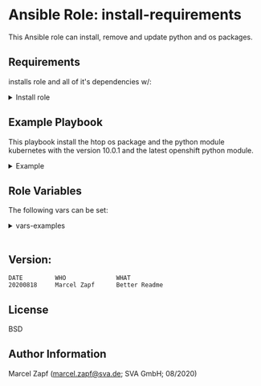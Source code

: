 Ansible Role: install-requirements
=========

This Ansible role can install, remove and update python and os packages.

Requirements
------------

installs role and all of it's dependencies w/:

<details><summary>Install role</summary>

```
cat <<EOF > /tmp/requirements.yaml
- src: git@codehub.sva.de:Lab/stuttgart-things/supporting-roles/install-requirements.git
  scm: git
EOF
ansible-galaxy install -r /tmp/requirements.yaml --force
rm -rf /tmp/requirements.yaml
```
</details>

Example Playbook
----------------

This playbook install the htop os package and the python module kubernetes with the version 10.0.1 and the latest openshift python module.

<details><summary>Example</summary>
<br/>
Playbook: install-requirements.yml

```
---
- hosts: localhost
  gather_facts: true
  become: true
  vars:
    update_packages: true
    os_packages:
      - name: htop
    python_modules:
      - name: kubernetes
        version: 10.0.1
      - name: openshift
  
  roles:
   - install-requirements
```

Playbook execution:
```
ansible-playbook -i inventory install-reqierements.yml
```
</details>

Role Variables
--------------

The following vars can be set:

<details><summary>vars-examples</summary>
<br/>

```
vars:
  update_packages: true     # set for update or not update your os packages (update_packages: true/ false)
  os_packages:
    - name: htop            # the os package that you want to install. If not set, no os package will be installed. (os_packages: <package_name>)
  python_modules:
    - name: kubernetes      # the pip package that you want to install. If not set, no os package will be installed. If pip doesn't exist, it will be installed automatically. The pip version is decided based on the python version that is used by ansible on the target host.
      version: 10.0.1       # - python_modules: <package_name>
    - name: openshift       #   version: <package_version>
    
```
</details>
<br/>

## Version:
```
DATE         WHO       		  WHAT
20200818     Marcel Zapf  	  Better Readme
```

License
-------

BSD

Author Information
------------------

Marcel Zapf (marcel.zapf@sva.de; SVA GmbH; 08/2020)
